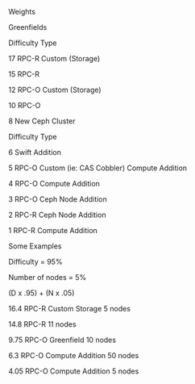 Weights

  
Greenfields


Difficulty  Type

17          RPC-R Custom (Storage)

15          RPC-R

12          RPC-O Custom (Storage)

10          RPC-O

8           New Ceph Cluster


Difficulty  Type

6           Swift Addition

5           RPC-O Custom (ie: CAS Cobbler) Compute Addition

4           RPC-O Compute Addition

3           RPC-O Ceph Node Addition

2           RPC-R Ceph Node Addition

1           RPC-R Compute Addition


Some Examples


Difficulty = 95%

Number of nodes = 5%


(D x .95) + (N x .05)


16.4 RPC-R Custom Storage 5 nodes

14.8 RPC-R 11 nodes

9.75 RPC-O Greenfield 10 nodes

6.3 RPC-O Compute Addition 50 nodes

4.05 RPC-O Compute Addition 5 nodes
